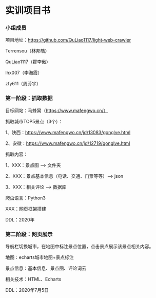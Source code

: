 # 实训项目书

### 小组成员

项目地址：https://github.com/QuLiao1117/light-web-crawler

Terrensou（林邦皓）

QuLiao1117（瞿李傲）

lhx007（李海霞）

zfy611（周芳宇）



### 第一阶段：抓取数据

目标网站：马蜂窝（https://www.mafengwo.cn/）

抓取城市TOP5景点（3个）：

1、陕西：https://www.mafengwo.cn/jd/13083/gonglve.html

2、安徽：https://www.mafengwo.cn/jd/12719/gonglve.html

抓取内容：

1、XXX：景点图 --> 文件夹

2、XXX：景点基本信息（电话、交通、门票等等）--> json

3、XXX：相关评论 --> 数据库

爬虫语言：Python3



XXX：网页框架搭建



DDL：2020年



### 第二阶段：网页展示

导航栏切换城市，在地图中标注景点位置，点击景点展示该景点相关内容。

地图：echarts城市地图+景点标注

景点信息：基本信息、景点图、评论词云

相关技术：HTML、Echarts

DDL：2020年7月5日

